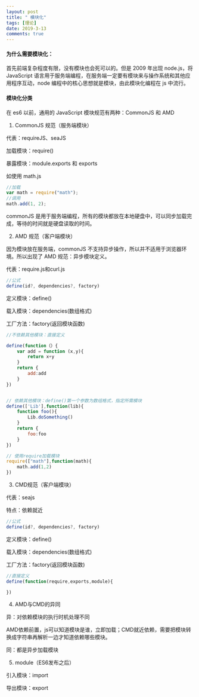 ```yaml
---
layout: post
title: " 模块化"
tags: [理论]
date: 2019-3-13
comments: true
---
```



#### 为什么需要模块化：

首先前端复杂程度有限，没有模块也会死可以的。但是 2009 年出现 node.js，将 JavaScript 语言用于服务端编程，在服务端一定要有模块来与操作系统和其他应用程序互动，node 编程中的核心思想就是模块，由此模块化编程在 js 中流行。

#### 模块化分类

在 es6 以前，通用的 JavaScript 模块规范有两种：CommonJS 和 AMD

1. CommonJS 规范（服务端模块）

代表：requireJS、seaJS

加载模块：require()

暴露模块：module.exports 和 exports

如使用 math.js

```javascript
//加载
var math = require("math");
//调用
math.add(1, 2);
```

commonJS 是用于服务端编程，所有的模块都放在本地硬盘中，可以同步加载完成，等待的时间就是硬盘读取的时间。

2. AMD 规范（客户端模块）

因为模块放在服务端，commonJS 不支持异步操作，所以并不适用于浏览器环境。所以出现了 AMD 规范：异步模块定义。

代表：require.js和curl.js

```javascript
//公式
define(id?, dependencies?, factory)
```

定义模块：define()

载入模块：dependencies(数组格式)

工厂方法：factory(返回模块函数)

```javascript
//不依赖其他模块：直接定义

define(function（）{
    var add = function (x,y){
        return x+y
    }
    return {
        add:add
    }
})


// 依赖其他模块：define()第一个参数为数组格式，指定所需模块
define(['Lib'],function(lib){
    function foo(){
        Lib.doSomething()
    }
    return {
        foo:foo
    }
})

// 使用require加载模块
require(["math"],function(math){
    math.add(1,2)
})

```

3. CMD规范（客户端模块）

代表：seajs

特点：依赖就近

```javascript
//公式
define(id?, dependencies?, factory)
```

定义模块：define()

载入模块：dependencies(数组格式)

工厂方法：factory(返回模块函数)

```javascript
//直接定义
define(function(require,exports,module){

})

```

4. AMD与CMD的异同
 
 异：对依赖模块的执行时机处理不同
    
 AMD依赖前置，js可以知道模块是谁，立即加载；CMD就近依赖，需要把模块转换成字符串再解析一边才知道依赖哪些模块。

 同：都是异步加载模块


5. module（ES6发布之后）

引入模块：import

导出模块：export
